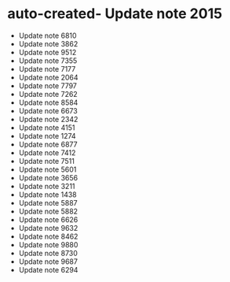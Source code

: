 # auto-created- Update note 2015
- Update note 6810
- Update note 3862
- Update note 9512
- Update note 7355
- Update note 7177
- Update note 2064
- Update note 7797
- Update note 7262
- Update note 8584
- Update note 6673
- Update note 2342
- Update note 4151
- Update note 1274
- Update note 6877
- Update note 7412
- Update note 7511
- Update note 5601
- Update note 3656
- Update note 3211
- Update note 1438
- Update note 5887
- Update note 5882
- Update note 6626
- Update note 9632
- Update note 8462
- Update note 9880
- Update note 8730
- Update note 9687
- Update note 6294
